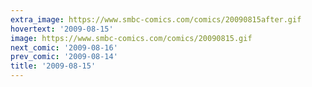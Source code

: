 ```yaml
---
extra_image: https://www.smbc-comics.com/comics/20090815after.gif
hovertext: '2009-08-15'
image: https://www.smbc-comics.com/comics/20090815.gif
next_comic: '2009-08-16'
prev_comic: '2009-08-14'
title: '2009-08-15'
---
```


